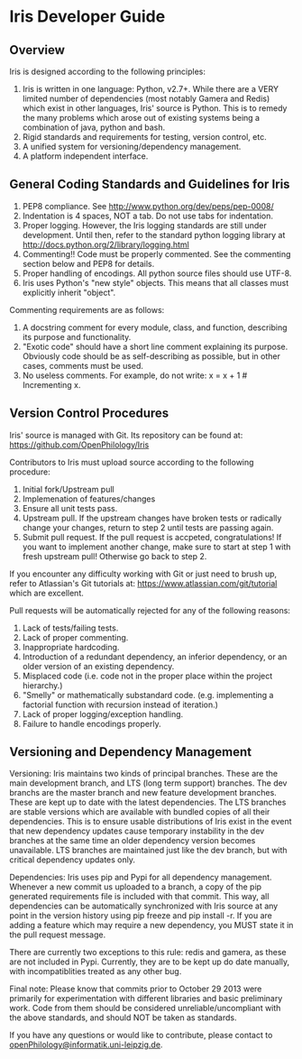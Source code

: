 Iris Developer Guide
====================

Overview
--------

Iris is designed according to the following principles:

1. Iris is written in one language: Python, v2.7+. While there are a VERY limited number of dependencies (most notably Gamera and Redis) which exist in other languages, Iris' source is Python. This is to remedy the many problems which arose out of existing systems being a combination of java, python and bash.
2. Rigid standards and requirements for testing, version control, etc. 
3. A unified system for versioning/dependency management.
4. A platform independent interface.

General Coding Standards and Guidelines for Iris
------------------------------------------------

1. PEP8 compliance. See http://www.python.org/dev/peps/pep-0008/
2. Indentation is 4 spaces, NOT a tab. Do not use tabs for indentation.
3. Proper logging. However, the Iris logging standards are still under development. Until then, refer to the standard python logging library at http://docs.python.org/2/library/logging.html
4. Commenting!! Code must be properly commented. See the commenting section below and PEP8 for details.
5. Proper handling of encodings. All python source files should use UTF-8.
6. Iris uses Python's "new style" objects. This means that all classes must explicitly inherit "object".

Commenting requirements are as follows:

1. A docstring comment for every module, class, and function, describing its purpose and functionality.
2. "Exotic code" should have a short line comment explaining its purpose. Obviously code should be as self-describing as possible, but in other cases, comments must be used.
3. No useless comments. For example, do not write: x = x + 1 # Incrementing x.

Version Control Procedures
--------------------------

Iris' source is managed with Git. Its repository can be found at: https://github.com/OpenPhilology/Iris

Contributors to Iris must upload source according to the following procedure:

1. Initial fork/Upstream pull
2. Implemenation of features/changes
3. Ensure all unit tests pass.
4. Upstream pull. If the upstream changes have broken tests or radically change your changes, return to step 2 until tests are passing again.
5. Submit pull request. If the pull request is accpeted, congratulations! If you want to implement another change, make sure to start at step 1 with fresh upstream pull! Otherwise go back to step 2.

If you encounter any difficulty working with Git or just need to brush up, refer to Atlassian's Git tutorials at: https://www.atlassian.com/git/tutorial which are excellent.


Pull requests will be automatically rejected for any of the following reasons:

1. Lack of tests/failing tests.
2. Lack of proper commenting.
3. Inappropriate hardcoding.
4. Introduction of a redundant dependency, an inferior dependency, or an older version of an existing dependency.
5. Misplaced code (i.e. code not in the proper place within the project hierarchy.)
6. "Smelly" or mathematically substandard code. (e.g. implementing a factorial function with recursion instead of iteration.)
7. Lack of proper logging/exception handling.
8. Failure to handle encodings properly.


Versioning and Dependency Management
------------------------------------

Versioning:
Iris maintains two kinds of principal branches. These are the main development branch, and LTS (long term support) branches. The dev branchs are the master branch and new feature development branches. These are kept up to date with the latest dependencies.
The LTS branches are stable versions which are available with bundled copies of all their dependencies. This is to ensure usable distributions of Iris exist in the event that new dependency updates cause temporary instability in the dev branches at the same time an older dependency version becomes unavailable. LTS branches are maintained just like the dev branch, but with critical dependency updates only.

Dependencies:
Iris uses pip and Pypi for all dependency management. Whenever a new commit us uploaded to a branch, a copy of the pip generated requirements file is included with that commit. This way, all dependencies can be automatically synchronized with Iris source at any point in the version history using pip freeze and pip install -r.
If you are adding a feature which may require a new dependency, you MUST state it in the pull request message.

There are currently two exceptions to this rule: redis and gamera, as these are not included in Pypi. Currently, they are to be kept up do date manually, with incompatiblities treated as any other bug.

Final note: Please know that commits prior to October 29 2013 were primarily for experimentation with different libraries and basic preliminary work. Code from them should be considered unreliable/uncompliant with the above standards, and should NOT be taken as standards.

If you have any questions or would like to contribute, please contact to openPhilology@informatik.uni-leipzig.de.
